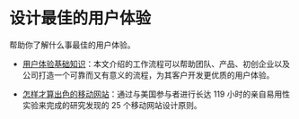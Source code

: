 # 设计最佳的用户体验

帮助你了解什么事最佳的用户体验。

* [用户体验基础知识](/she-ji-yu-yong-hu-ti-yan/she-ji-zui-jia-de-yong-hu-ti-yan/ji-chu-zhi-shi.md)：本文介绍的工作流程可以帮助团队、产品、初创企业以及公司打造一个可靠而又有意义的流程，为其客户开发更优质的用户体验。

* [怎样才算出色的移动网站](/she-ji-yu-yong-hu-ti-yan/she-ji-zui-jia-de-yong-hu-ti-yan/zen-yang-cai-suan-chu-se-de-yi-dong-wang-zhan-ff1f.md)：通过与美国参与者进行长达 119 小时的亲自易用性实验来完成的研究发现的 25 个移动网站设计原则。




